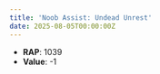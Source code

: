 ```yaml
---
title: 'Noob Assist: Undead Unrest'
date: 2025-08-05T00:00:00Z
---
```

- **RAP**: 1039
- **Value**: -1
